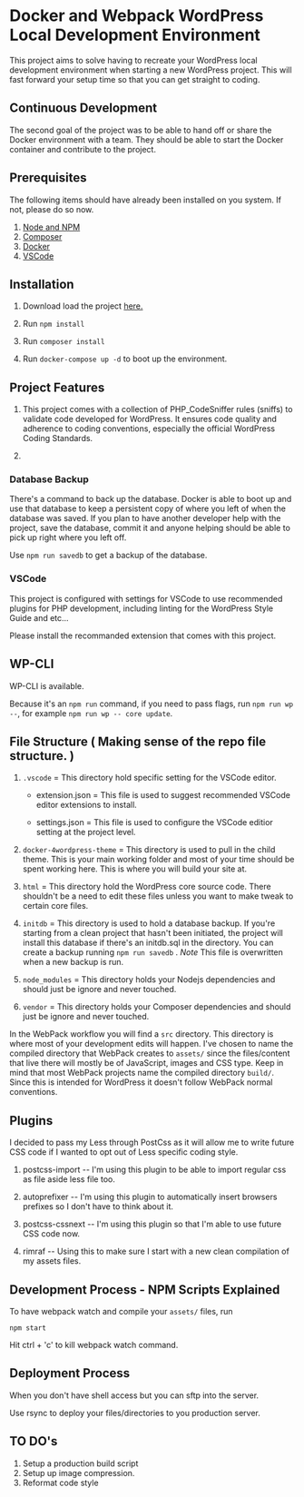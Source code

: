 # Docker and Webpack WordPress Local Development Environment

This project aims to solve having to recreate your WordPress local development environment when starting a
new WordPress project. This will fast forward your setup time so that you can get straight to coding.

## Continuous Development

The second goal of the project was to be able to hand off or share the Docker environment with a team. They should be able to start the Docker container and contribute to the project.

## Prerequisites

The following items should have already been installed on you system. If not, please do so now.

1. [Node and NPM](https://nodejs.org/en/download/)
1. [Composer](https://getcomposer.org/download/)
1. [Docker](https://docs.docker.com)
1. [VSCode](https://code.visualstudio.com/download)



## Installation

1. Download load the project [here.](https://github.com/MrLuisAmador/docker-4wordpress/archive/develop.zip)

1. Run `npm install`

1. Run `composer install`

1. Run `docker-compose up -d` to boot up the environment.

## Project Features

1. This project comes with a collection of PHP_CodeSniffer rules (sniffs) to validate code developed for WordPress. It ensures code quality and adherence to coding conventions, especially the official WordPress Coding Standards.

1.

### Database Backup
There's a command to back up the database. Docker is able to boot up and use that database to keep a persistent copy of where you left of when the database was saved. If you plan to have another developer help with the project, save the database, commit it and anyone helping should be able to pick up right where you left off.

Use `npm run savedb` to get a backup of the database.

### VSCode

This project is configured with settings for VSCode to use recommended plugins for PHP development, including linting for the WordPress Style Guide and etc...

Please install the recommanded extension that comes with this project.

## WP-CLI

WP-CLI is available.

Because it's an `npm run` command, if you need to pass flags, run `npm run wp --`, for example `npm run wp -- core update`.

## File Structure ( Making sense of the repo file structure. )

1. `.vscode` = This directory hold specific setting for the VSCode editor.
    * extension.json = This file is used to suggest recommended VSCode editor extensions to install.

    * settings.json = This file is used to configure the VSCode editior setting at the project level.

1. `docker-4wordpress-theme` = This directory is used to pull in the child theme. This is your main working folder and most of your time should be spent working here. This is where you will build your site at.

1. `html` = This directory hold the WordPress core source code. There shouldn't be a need to edit these files unless you want to make tweak to certain core files.

1. `initdb` = This directory is used to hold a database backup. If you're starting from a clean project that hasn't been initiated, the project will install this database if there's an initdb.sql in the directory. You can create a backup running `npm run savedb` . *Note* This file is overwritten when a new backup is run.

1. `node_modules` = This directory holds your Nodejs dependencies and should just be ignore and never touched.

1. `vendor` = This directory holds your Composer dependencies and should just be ignore and never touched.

In the WebPack workflow you will find a `src` directory. This directory is where most of your development edits will happen. I've chosen to name the compiled directory that WebPack creates to `assets/` since the files/content that live there will mostly be of JavaScript, images and CSS type. Keep in mind that most WebPack projects name the compiled directory
`build/`. Since this is intended for WordPress it doesn't follow WebPack normal conventions.

## Plugins

I decided to pass my Less through PostCss as it will allow me to write future CSS code if I wanted to
opt out of Less specific coding style.

1. postcss-import -- I'm using this plugin to be able to import regular css as file aside less file too.

1. autoprefixer -- I'm using this plugin to automatically insert browsers prefixes so I don't have to think about it.

1. postcss-cssnext -- I'm using this plugin so that I'm able to use future CSS code now.

1. rimraf -- Using this to make sure I start with a new clean compilation of my assets files.

## Development Process - NPM Scripts Explained

To have webpack watch and compile your `assets/` files, run

```
npm start
```
Hit ctrl + 'c' to kill webpack watch command.



## Deployment Process

 When you don't have shell access but you can sftp into the server.

 Use rsync to deploy your files/directories to you production server.

## TO DO's

1. Setup a production build script
1. Setup up image compression.
1. Reformat code style
